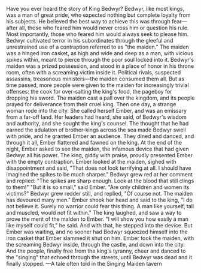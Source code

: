 Have you ever heard the story of King Bedwyr? Bedwyr, like most kings, was a man of great pride, who expected nothing but complete loyalty from his subjects. He believed the best way to achieve this was through fear—after all, those who feared him would never cross him or question his rule. Most importantly, those who feared him would always seek to please him.
Bedwyr cultivated terror in his subordinates through the gleeful and unrestrained use of a contraption referred to as "the maiden." The maiden was a hinged iron casket, as high and wide and deep as a man, with vicious spikes within, meant to pierce through the poor soul locked into it. Bedwyr's maiden was a prized possession, and stood in a place of honor in his throne room, often with a screaming victim inside it. Political rivals, suspected assassins, treasonous ministers—the maiden consumed them all. But as time passed, more people were given to the maiden for increasingly trivial offenses: the cook for over-salting the king's food, the pageboy for dropping his sword. The maiden cast a pall over the kingdom, and its people prayed for deliverance from their cruel king.
Then one day, a strange woman rode into the city. She called herself Ember, and was an emissary from a far-off land. Her leaders had heard, she said, of Bedwyr's wisdom and authority, and she sought the king's counsel. The thought that he had earned the adulation of brother-kings across the sea made Bedwyr swell with pride, and he granted Ember an audience.
They dined and danced, and through it all, Ember flattered and fawned on the king. At the end of the night, Ember asked to see the maiden, the infamous device that had given Bedwyr all his power. The king, giddy with praise, proudly presented Ember with the empty contraption. Ember looked at the maiden, sighed with disappointment and said, "That does not look terrifying at all. I should have imagined the spikes to be much sharper."
Bedwyr grew red at her comment and replied: "The spikes are sharp enough. Look at the blood that still clings to them!"
"But it is so small," said Ember. "Are only children and women its victims?"
Bedwyr grew redder still, and replied, "Of course not. The maiden has devoured many men."
Ember shook her head and said to the king, "I do not believe it. Surely no warrior could fear this thing. A man like yourself, tall and muscled, would not fit within."
The king laughed, and saw a way to prove the merit of the maiden to Ember. "I will show you how easily a man like myself could fit," he said. And with that, he stepped into the device. But Ember was waiting, and no sooner had Bedwyr squeezed himself into the iron casket that Ember slammed it shut on him.
Ember took the maiden, with the screaming Bedwyr inside, through the castle, and down into the city. And the people, finally free from the king's tyranny, cheer and danced to the "singing" that echoed through the streets, until Bedwyr was dead and it finally stopped.
—A tale often told in the Singing Maiden tavern
